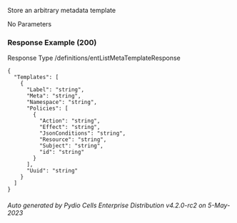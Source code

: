 






 
Store an arbitrary metadata template  


No Parameters



### Response Example (200)
Response Type /definitions/entListMetaTemplateResponse

```
{
  "Templates": [
    {
      "Label": "string",
      "Meta": "string",
      "Namespace": "string",
      "Policies": [
        {
          "Action": "string",
          "Effect": "string",
          "JsonConditions": "string",
          "Resource": "string",
          "Subject": "string",
          "id": "string"
        }
      ],
      "Uuid": "string"
    }
  ]
}
```




###### Auto generated by Pydio Cells Enterprise Distribution v4.2.0-rc2 on 5-May-2023

